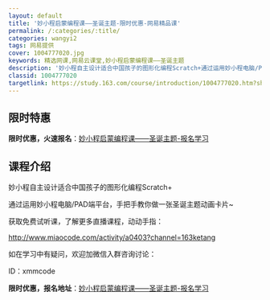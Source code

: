 ```yaml
---
layout: default
title: '妙小程启蒙编程课——圣诞主题-限时优惠-网易精品课'
permalink: /:categories/:title/
categories: wangyi2
tags: 网易提供
cover: 1004777020.jpg
keywords: 精选网课,网易云课堂,妙小程启蒙编程课——圣诞主题
description: '妙小程自主设计适合中国孩子的图形化编程Scratch+通过运用妙小程电脑/PAD端平台，手把手教你做一张圣诞主题动画卡片'
classid: 1004777020
targetlink: https://study.163.com/course/introduction/1004777020.htm?share=1&shareId=1025206652&utm_campaign=share&utm_medium=iphoneShare&utm_source=&utm_u=1025206652
---
```


## 限时特惠

**限时优惠，火速报名**：[妙小程启蒙编程课——圣诞主题-报名学习](https://study.163.com/course/introduction/1004777020.htm?share=1&shareId=1025206652&utm_campaign=share&utm_medium=iphoneShare&utm_source=&utm_u=1025206652)

## 课程介绍

妙小程自主设计适合中国孩子的图形化编程Scratch+

通过运用妙小程电脑/PAD端平台，手把手教你做一张圣诞主题动画卡片~



获取免费试听课，了解更多直播课程，动动手指：

http://www.miaocode.com/activity/a0403?channel=163ketang

如在学习中有疑问，欢迎加微信入群咨询讨论：

ID：xmmcode

**限时优惠，报名地址**：[妙小程启蒙编程课——圣诞主题-报名学习](https://study.163.com/course/introduction/1004777020.htm?share=1&shareId=1025206652&utm_campaign=share&utm_medium=iphoneShare&utm_source=&utm_u=1025206652)

